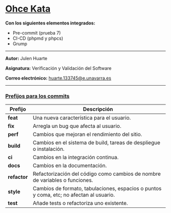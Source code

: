 # [Ohce Kata](https://codesai.com/posts/2016/05/ohce-kata)

**Con los siguientes elementos integrados:**

- Pre-commit (prueba 7)
- CI-CD (phpmd y phpcs)
- Grump

---

**Autor:** Julen Huarte

**Asignatura:** Verificación y Validación del Software

**Correo electrónico:** huarte.133745@e.unavarra.es

---

### [Prefijos para los commits](https://midu.dev/buenas-practicas-escribir-commits-git/)

| Prefijo         | Descripción                                                                             |
|-----------------|-----------------------------------------------------------------------------------------|
| **feat**  		    | Una nueva característica para el usuario.                                               |
| **fix** 	       | Arregla un bug que afecta al usuario.                                                   |
| **perf**   		   | Cambios que mejoran el rendimiento del sitio.                                           |
| **build**    		 | Cambios en el sistema de build, tareas de despliegue o instalación.                     |
| **ci**	         | Cambios en la integración continua.                                                     |
| **docs**		      | Cambios en la documentación.                                                            |
| **refactor**	   | Refactorización del código como cambios de nombre de variables o funciones.             |
| **style**	      | Cambios de formato, tabulaciones, espacios o puntos y coma, etc; no afectan al usuario. |
| **test**	       | Añade tests o refactoriza uno existente.                                                |
